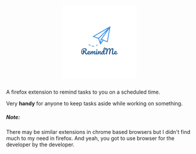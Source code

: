 <h1 align="center">
      <img alt="RemindMe" src="https://github.com/avisekksarma/RemindMe/blob/main/icons/remindme-main.png">
</h1>

A firefox extension to remind tasks to you on a scheduled time.

Very **handy** for anyone to keep tasks aside while working on something.

##### Note: 

There may be similar extensions in chrome based browsers but I didn't find much to my need in firefox.
And yeah, you got to use browser for the developer by the developer.
